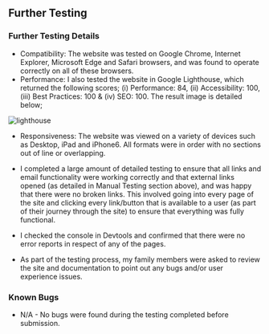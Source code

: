 ## Further Testing

### Further Testing Details

- Compatibility: The website was tested on Google Chrome, Internet Explorer, Microsoft Edge and Safari browsers, and was found to operate correctly on all of these browsers.
- Performance: I also tested the website in Google Lighthouse, which returned the following scores; (i) Performance: 84, (ii) Accessibility: 100, (iii) Best Practices: 100 & (iv) SEO: 100. The result image is detailed below;

![lighthouse](https://user-images.githubusercontent.com/71781554/129335664-a133eb90-9e10-4a19-a500-0f27c8bb5f81.png)

- Responsiveness: The website was viewed on a variety of devices such as Desktop, iPad and iPhone6. All formats were in order with no sections out of line or overlapping.

- I completed a large amount of detailed testing to ensure that all links and email functionality were working correctly and that external links opened (as detailed in Manual Testing section above), and was happy that there were no broken links. This involved going into every page of the site and clicking every link/button that is available to a user (as part of their journey through the site) to ensure that everything was fully functional. 

- I checked the console in Devtools and confirmed that there were no error reports in respect of any of the pages.

- As part of the testing process, my family members were asked to review the site and documentation to point out any bugs and/or user experience issues.

### Known Bugs
- N/A - No bugs were found during the testing completed before submission. 
